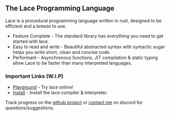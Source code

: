 ## The Lace Programming Language
Lace is a procedural programming language written in rust, designed to be efficient and a breeze to use.

* Feature Complete - The standard library has everything you need to get started with lace.
* Easy to read and write - Beautiful abstracted syntax with syntactic sugar helps you write short, clean and concise code.
* Performant - Asynchronous functions, JIT compilation & static typing allow Lace to be faster than many interpreted languages.

### Important Links (W.I.P)
* [Playground]() - Try lace online!
* [Install]() - Install the lace compiler & interpreter.

Track progress on the [github project](https://github.com/users/duclit/projects/2) or [contact me](https://discord.com/users/960515298308554782) on discord for questions/suggestions.
